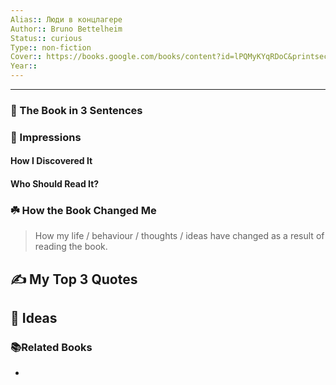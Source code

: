 ```yaml
---
Alias:: Люди в концлагере
Author:: Bruno Bettelheim
Status:: curious
Type:: non-fiction
Cover:: https://books.google.com/books/content?id=lPQMyKYqRDoC&printsec=frontcover&img=1&zoom=1&source=gbs_api
Year::
---
```


---

### 🚀 The Book in 3 Sentences

### 🎨 Impressions

#### How I Discovered It

#### Who Should Read It?

### ☘️ How the Book Changed Me

> How my life / behaviour / thoughts / ideas have changed as a result of reading the book.

## ✍️ My Top 3 Quotes

## 📒 Ideas

### 📚Related Books
-
